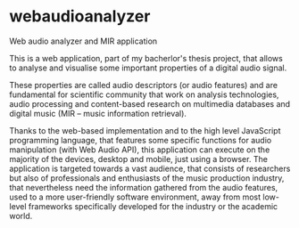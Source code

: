 # webaudioanalyzer
Web audio analyzer and MIR application

This is a web application, part of my bacherlor's thesis project, that allows to analyse and visualise some important properties of a digital audio signal.

These properties are called audio descriptors (or audio features) and are fundamental for scientific community that work on analysis technologies, audio processing and content-based research on multimedia databases and digital music (MIR – music information retrieval).

Thanks to the web-based implementation and to the high level JavaScript programming language, that features some specific functions for audio manipulation (with Web Audio API), this application can execute on the majority of the devices, desktop and mobile, just using a browser. The application is targeted towards a vast audience, that consists of researchers but also of professionals and enthusiasts of the music production industry, that nevertheless need the information gathered from the audio features, used to a more user-friendly software environment, away from most low-level frameworks specifically developed for the industry or the academic world.
